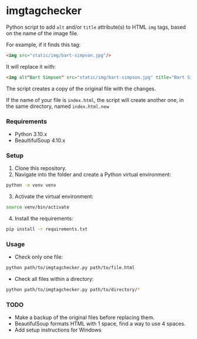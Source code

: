# imgtagchecker

Python script to add `alt` and/or `title` attribute(s) to HTML `img` tags, based on the name of the image file.

For example, if it finds this tag:

```html
<img src="static/img/bart-simpson.jpg"/>
```

It will replace it with:

```html
<img alt"Bart Simpson" src="static/img/bart-simpson.jpg" title="Bart Simpson"/>
```

The script creates a copy of the original file  with the changes.

If the name of your file is `index.html`, the script will create another one, in the same directory, named `index.html.new`

### Requirements

- Python 3.10.x
- BeaultifulSoup 4.10.x

### Setup

1. Clone this repository.
2. Navigate into the folder and create a Python virtual environment:
```bash
python -m venv venv
```
3. Activate the virtual environment:
```bash
source venv/bin/activate
```
4. Install the requirements:
```bash
pip install -r requirements.txt
```

### Usage

- Check only one file:
```bash
python path/to/imgtagchecker.py path/to/file.html
```
- Check all files within a directory:
```bash
python path/to/imgtagchecker.py path/to/directory/*
```

### TODO

- Make a backup of the original files before replacing them.
- BeautifulSoup formats HTML with 1 space, find a way to use 4 spaces.
- Add setup instructions for Windows
